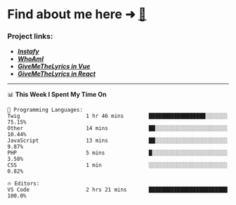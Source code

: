 # Find about me here ➜ [🧑](https://pauabella.dev)

### Project links:
- ***[Instafy](https://instafy.me)***
- ***[WhoAmI](https://pauabella.dev)***
- ***[GiveMeTheLyrics in Vue](https://lyrics.pauabella.dev)***
- ***[GiveMeTheLyrics in React](https://pauabella.dev/GiveMeTheLyrics)***

---
<!--START_SECTION:waka-->
📊 **This Week I Spent My Time On** 

```text
💬 Programming Languages: 
Twig                     1 hr 46 mins        ██████████████████░░░░░░░   75.15% 
Other                    14 mins             ██░░░░░░░░░░░░░░░░░░░░░░░   10.44% 
JavaScript               13 mins             ██░░░░░░░░░░░░░░░░░░░░░░░   9.87% 
PHP                      5 mins              █░░░░░░░░░░░░░░░░░░░░░░░░   3.58% 
CSS                      1 min               ░░░░░░░░░░░░░░░░░░░░░░░░░   0.82%

🔥 Editors: 
VS Code                  2 hrs 21 mins       █████████████████████████   100.0%

```


<!--END_SECTION:waka-->
